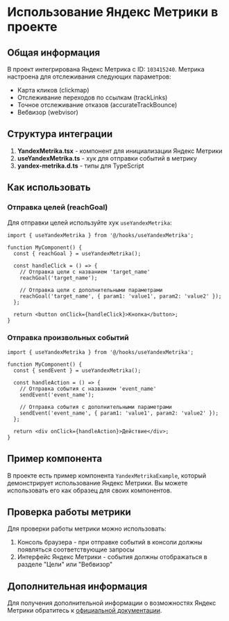 # Использование Яндекс Метрики в проекте

## Общая информация

В проект интегрирована Яндекс Метрика с ID: `103415240`. Метрика настроена для отслеживания следующих параметров:

- Карта кликов (clickmap)
- Отслеживание переходов по ссылкам (trackLinks)
- Точное отслеживание отказов (accurateTrackBounce)
- Вебвизор (webvisor)

## Структура интеграции

1. **YandexMetrika.tsx** - компонент для инициализации Яндекс Метрики
2. **useYandexMetrika.ts** - хук для отправки событий в метрику
3. **yandex-metrika.d.ts** - типы для TypeScript

## Как использовать

### Отправка целей (reachGoal)

Для отправки целей используйте хук `useYandexMetrika`:

```tsx
import { useYandexMetrika } from '@/hooks/useYandexMetrika';

function MyComponent() {
  const { reachGoal } = useYandexMetrika();
  
  const handleClick = () => {
    // Отправка цели с названием 'target_name'
    reachGoal('target_name');
    
    // Отправка цели с дополнительными параметрами
    reachGoal('target_name', { param1: 'value1', param2: 'value2' });
  };
  
  return <button onClick={handleClick}>Кнопка</button>;
}
```

### Отправка произвольных событий

```tsx
import { useYandexMetrika } from '@/hooks/useYandexMetrika';

function MyComponent() {
  const { sendEvent } = useYandexMetrika();
  
  const handleAction = () => {
    // Отправка события с названием 'event_name'
    sendEvent('event_name');
    
    // Отправка события с дополнительными параметрами
    sendEvent('event_name', { param1: 'value1', param2: 'value2' });
  };
  
  return <div onClick={handleAction}>Действие</div>;
}
```

## Пример компонента

В проекте есть пример компонента `YandexMetrikaExample`, который демонстрирует использование Яндекс Метрики. Вы можете использовать его как образец для своих компонентов.

## Проверка работы метрики

Для проверки работы метрики можно использовать:

1. Консоль браузера - при отправке событий в консоли должны появляться соответствующие запросы
2. Интерфейс Яндекс Метрики - события должны отображаться в разделе "Цели" или "Вебвизор"

## Дополнительная информация

Для получения дополнительной информации о возможностях Яндекс Метрики обратитесь к [официальной документации](https://yandex.ru/support/metrica/).